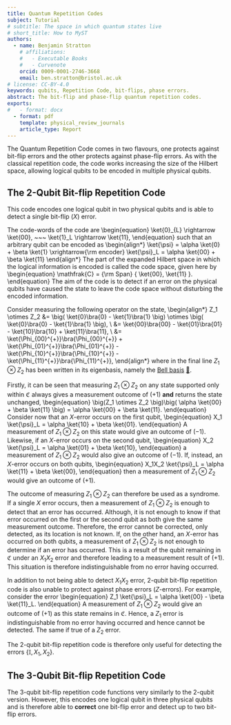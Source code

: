 ```yaml
---
title: Quantum Repetition Codes
subject: Tutorial
# subtitle: The space in which quantum states live
# short_title: How to MyST
authors:
  - name: Benjamin Stratton
    # affiliations:
    #   - Executable Books
    #   - Curvenote
    orcid: 0009-0001-2746-3668
    email: ben.stratton@bristol.ac.uk
# license: CC-BY-4.0
keywords: qubits, Repetition Code, bit-flips, phase errors.  
abstract: The bit-flip and phase-flip quantum repetition codes.  
exports:
#   - format: docx
  - format: pdf
    template: physical_review_journals
    article_type: Report
---
```


The Quantum Repetition Code comes in two flavours, one protects against bit-flip errors and the other protects against phase-flip errors. As with the classical repetition code, the code works increasing the size of the Hilbert space, allowing logical qubits to be encoded in multiple physical qubits.  



## The 2-Qubit Bit-flip Repetition Code

This code encodes one logical qubit in two physical qubits and is able to detect a single bit-flip $\big(X \big)$ error.

The code-words of the code are
\begin{equation}
\ket{0}_{L} \rightarrow \ket{00}, ~~~ \ket{1}_L \rightarrow \ket{11}, 
\end{equation}
such that an arbitrary qubit can be encoded as
\begin{align*}
\ket{\psi} = \alpha \ket{0} + \beta \ket{1} \xrightarrow{\rm encoder} \ket{\psi}_L = \alpha \ket{00} + \beta \ket{11}
\end{align*}
The part of the expanded Hilbert space in which the logical information is encoded is called the code space, given here by 
\begin{equation}
\mathfrak{C} = {\rm Span} \{ \ket{00}, \ket{11} \}.
\end{equation}
The aim of the code is to detect if an error on the physical qubits have caused the state to leave the code space without disturbing the encoded information. 

Consider measuring the following operator on the state,
\begin{align*}
Z_1 \otimes Z_2 &= \big( \ket{0}\bra{0} - \ket{1}\bra{1} \big) \otimes \big( \ket{0}\bra{0} - \ket{1}\bra{1} \big), \\
&= \ket{00}\bra{00} - \ket{01}\bra{01} - \ket{10}\bra{10} + \ket{11}\bra{11}, \\
&= \ket{\Phi_{00}^{+}}\bra{\Phi_{00}^{+}} + \ket{\Phi_{01}^{+}}\bra{\Phi_{01}^{+}} - \ket{\Phi_{10}^{+}}\bra{\Phi_{10}^{+}} - \ket{\Phi_{11}^{+}}\bra{\Phi_{11}^{+}},
\end{align*}
where in the final line $Z_1 \otimes Z_2$ has been written in its eigenbasis, namely the [Bell basis](#bell_states_teleportation_target) [💭](parity_check_operator_target_glossary). 

Firstly, it can be seen that measuring $Z_1 \otimes Z_2$ on any state supported only within $\mathfrak{C}$ always gives a measurement outcome of $(+1)$ **and** returns the state unchanged, 
\begin{equation}
\big(Z_1 \otimes Z_2 \big)\big( \alpha \ket{00} + \beta \ket{11} \big) = \alpha \ket{00} + \beta \ket{11}.
\end{equation}
Consider now that an $X$-error occurs on the first qubit, 
\begin{equation}
X_1 \ket{\psi}_L = \alpha \ket{10} + \beta \ket{01}.
\end{equation} 
A measurement of $Z_1 \otimes Z_2$ on this state would give an outcome of $(-1)$. Likewise, if an $X$-error occurs on the second qubit, 
\begin{equation}
X_2 \ket{\psi}_L = \alpha \ket{01} + \beta \ket{10},
\end{equation} 
a measurement of $Z_1 \otimes Z_2$ would also give an outcome of $(-1)$. If, instead, an $X$-error occurs on both qubits,
\begin{equation}
X_1X_2 \ket{\psi}_L =  \alpha \ket{11} + \beta \ket{00},
\end{equation} 
then a measurement of $Z_1 \otimes Z_2$ would give an outcome of $(+1)$.

The outcome of measuring $Z_1 \otimes Z_2$ can therefore be used as a syndrome. If a single $X$ error occurs, then a measurement of $Z_1 \otimes Z_2$ is enough to detect that an error has occurred. Although, it is not enough to know if that error occurred on the first or the second qubit as both give the same measurement outcome. Therefore, the error cannot be corrected, only detected, as its location is not known. If, on the other hand, an $X$-error has occurred on both qubits, a measurement of $Z_1 \otimes Z_2$ is not enough to determine if an error has occurred. This is a result of the qubit remaining in $\mathfrak{C}$ under an $X_1X_2$ error and therefore leading to a measurement result of $(+1)$. This situation is therefore indistinguishable from no error having occurred.  

In addition to not being able to detect $X_1X_2$ error, 2-qubit bit-flip repetition code is also unable to protect against phase errors ($Z$-errors). For example, consider the error 
\begin{equation}
Z_1 \ket{\psi}_L = \alpha \ket{00} - \beta \ket{11}_L.
\end{equation}
A measurement of $Z_1 \otimes Z_2$ would give an outcome of $(+1)$ as this state remains in $\mathfrak{C}$. Hence, a $Z_1$ error is indistinguishable from no error having occurred and hence cannot be detected. The same if true of a $Z_2$ error. 

The 2-qubit bit-flip repetition code is therefore only useful for detecting the errors $\{\mathbb{I}, X_1, X_2 \}$. 

## The 3-Qubit Bit-flip Repetition Code

The 3-qubit bit-flip repetition code functions very similarly to the 2-qubit version. However, this encodes one logical qubit in three physical qubits and is therefore able to **correct** one bit-flip error and detect up to two bit-flip errors.